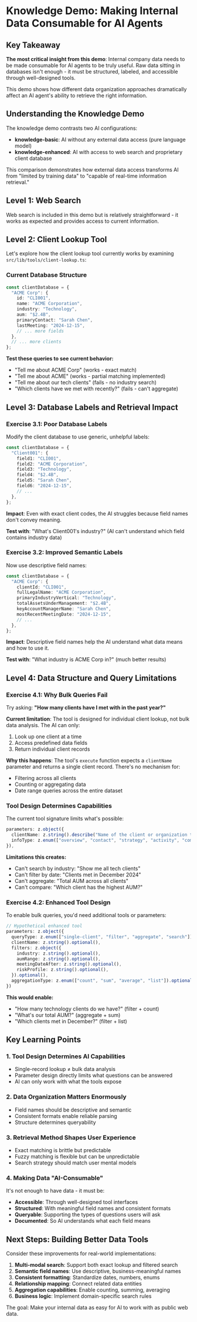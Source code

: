 # Knowledge Demo: Making Internal Data Consumable for AI Agents

## Key Takeaway

**The most critical insight from this demo**: Internal company data needs to be made consumable for AI agents to be truly useful. Raw data sitting in databases isn't enough - it must be structured, labeled, and accessible through well-designed tools.

This demo shows how different data organization approaches dramatically affect an AI agent's ability to retrieve the right information.

## Understanding the Knowledge Demo

The knowledge demo contrasts two AI configurations:

- **knowledge-basic**: AI without any external data access (pure language model)
- **knowledge-enhanced**: AI with access to web search and proprietary client database

This comparison demonstrates how external data access transforms AI from "limited by training data" to "capable of real-time information retrieval."

## Level 1: Web Search

Web search is included in this demo but is relatively straightforward - it works as expected and provides access to current information.

## Level 2: Client Lookup Tool

Let's explore how the client lookup tool currently works by examining `src/lib/tools/client-lookup.ts`:

### Current Database Structure

```typescript
const clientDatabase = {
  "ACME Corp": {
    id: "CLI001",
    name: "ACME Corporation",
    industry: "Technology",
    aum: "$2.4B",
    primaryContact: "Sarah Chen",
    lastMeeting: "2024-12-15",
    // ... more fields
  },
  // ... more clients
};
```

**Test these queries to see current behavior:**

- "Tell me about ACME Corp" (works - exact match)
- "Tell me about ACME" (works - partial matching implemented)
- "Tell me about our tech clients" (fails - no industry search)
- "Which clients have we met with recently?" (fails - can't aggregate)

## Level 3: Database Labels and Retrieval Impact

### Exercise 3.1: Poor Database Labels

Modify the client database to use generic, unhelpful labels:

```typescript
const clientDatabase = {
  "Client001": {
    field1: "CLI001",
    field2: "ACME Corporation",
    field3: "Technology",
    field4: "$2.4B",
    field5: "Sarah Chen",
    field6: "2024-12-15",
    // ...
  },
};
```

**Impact**: Even with exact client codes, the AI struggles because field names don't convey meaning.

**Test with**: "What's Client001's industry?" (AI can't understand which field contains industry data)

### Exercise 3.2: Improved Semantic Labels

Now use descriptive field names:

```typescript
const clientDatabase = {
  "ACME Corp": {
    clientId: "CLI001",
    fullLegalName: "ACME Corporation",
    primaryIndustryVertical: "Technology",
    totalAssetsUnderManagement: "$2.4B",
    keyAccountManagerName: "Sarah Chen",
    mostRecentMeetingDate: "2024-12-15",
    // ...
  },
};
```

**Impact**: Descriptive field names help the AI understand what data means and how to use it.

**Test with**: "What industry is ACME Corp in?" (much better results)

## Level 4: Data Structure and Query Limitations

### Exercise 4.1: Why Bulk Queries Fail

Try asking: **"How many clients have I met with in the past year?"**

**Current limitation**: The tool is designed for individual client lookup, not bulk data analysis. The AI can only:

1. Look up one client at a time
2. Access predefined data fields
3. Return individual client records

**Why this happens**: The tool's `execute` function expects a `clientName` parameter and returns a single client record. There's no mechanism for:

- Filtering across all clients
- Counting or aggregating data
- Date range queries across the entire dataset

### Tool Design Determines Capabilities

The current tool signature limits what's possible:

```typescript
parameters: z.object({
  clientName: z.string().describe("Name of the client or organization to look up"),
  infoType: z.enum(["overview", "contact", "strategy", "activity", "compliance"]).optional(),
}),
```

**Limitations this creates:**

- Can't search by industry: "Show me all tech clients"
- Can't filter by date: "Clients met in December 2024"
- Can't aggregate: "Total AUM across all clients"
- Can't compare: "Which client has the highest AUM?"

### Exercise 4.2: Enhanced Tool Design

To enable bulk queries, you'd need additional tools or parameters:

```typescript
// Hypothetical enhanced tool
parameters: z.object({
  queryType: z.enum(["single-client", "filter", "aggregate", "search"]),
  clientName: z.string().optional(),
  filters: z.object({
    industry: z.string().optional(),
    aumRange: z.string().optional(),
    meetingDateAfter: z.string().optional(),
    riskProfile: z.string().optional(),
  }).optional(),
  aggregationType: z.enum(["count", "sum", "average", "list"]).optional(),
})
```

**This would enable:**

- "How many technology clients do we have?" (filter + count)
- "What's our total AUM?" (aggregate + sum)
- "Which clients met in December?" (filter + list)

## Key Learning Points

### 1. Tool Design Determines AI Capabilities

- Single-record lookup ≠ bulk data analysis
- Parameter design directly limits what questions can be answered
- AI can only work with what the tools expose

### 2. Data Organization Matters Enormously

- Field names should be descriptive and semantic
- Consistent formats enable reliable parsing
- Structure determines queryability

### 3. Retrieval Method Shapes User Experience

- Exact matching is brittle but predictable
- Fuzzy matching is flexible but can be unpredictable
- Search strategy should match user mental models

### 4. Making Data "AI-Consumable"

It's not enough to have data - it must be:

- **Accessible**: Through well-designed tool interfaces
- **Structured**: With meaningful field names and consistent formats
- **Queryable**: Supporting the types of questions users will ask
- **Documented**: So AI understands what each field means

## Next Steps: Building Better Data Tools

Consider these improvements for real-world implementations:

1. **Multi-modal search**: Support both exact lookup and filtered search
2. **Semantic field names**: Use descriptive, business-meaningful names
3. **Consistent formatting**: Standardize dates, numbers, enums
4. **Relationship mapping**: Connect related data entities
5. **Aggregation capabilities**: Enable counting, summing, averaging
6. **Business logic**: Implement domain-specific search rules

The goal: Make your internal data as easy for AI to work with as public web data.

